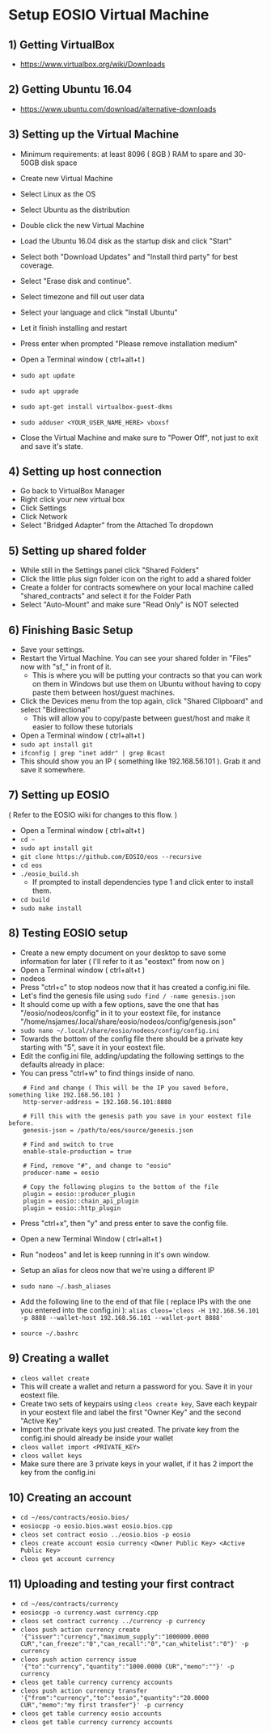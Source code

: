 # Setup EOSIO Virtual Machine

## 1) Getting VirtualBox
  - https://www.virtualbox.org/wiki/Downloads

## 2) Getting Ubuntu 16.04
  - https://www.ubuntu.com/download/alternative-downloads
   
## 3) Setting up the Virtual Machine
  - Minimum requirements: at least 8096 ( 8GB ) RAM to spare and 30-50GB disk space

  - Create new Virtual Machine
  - Select Linux as the OS
  - Select Ubuntu as the distribution
  - Double click the new Virtual Machine
  - Load the Ubuntu 16.04 disk as the startup disk and click "Start"
  - Select both "Download Updates" and "Install third party" for best coverage.
  - Select "Erase disk and continue".
  - Select timezone and fill out user data
  - Select your language and click "Install Ubuntu"
  - Let it finish installing and restart
  - Press enter when prompted "Please remove installation medium"
  - Open a Terminal window ( ctrl+alt+t )
  - `sudo apt update`
  - `sudo apt upgrade`
  - `sudo apt-get install virtualbox-guest-dkms`
  - `sudo adduser <YOUR_USER_NAME_HERE> vboxsf`
  - Close the Virtual Machine and make sure to "Power Off", not just to exit and save it's state.
  
## 4) Setting up host connection
  - Go back to VirtualBox Manager
  - Right click your new virtual box
  - Click Settings
  - Click Network
  - Select "Bridged Adapter" from the Attached To dropdown

## 5) Setting up shared folder
  - While still in the Settings panel click "Shared Folders"
  - Click the little plus sign folder icon on the right to add a shared folder
  - Create a folder for contracts somewhere on your local machine called "shared_contracts" and select it for the Folder Path
  - Select "Auto-Mount" and make sure "Read Only" is NOT selected

## 6) Finishing Basic Setup
  - Save your settings.
  - Restart the Virtual Machine. You can see your shared folder in "Files" now with "sf_" in front of it. 
    * This is where you will be putting your contracts so that you can work on them in Windows but use them on Ubuntu
      without having to copy paste them between host/guest machines.
  - Click the Devices menu from the top again, click "Shared Clipboard" and select "Bidirectional" 
    * This will allow you to copy/paste between guest/host and make it easier to follow these tutorials
  - Open a Terminal window ( ctrl+alt+t )
  - `sudo apt install git`
  - `ifconfig | grep "inet addr" | grep Bcast`
  - This should show you an IP ( something like 192.168.56.101 ). Grab it and save it somewhere.
  
## 7) Setting up EOSIO
  ( Refer to the EOSIO wiki for changes to this flow. )
  - Open a Terminal window ( ctrl+alt+t )
  - `cd ~`
  - `sudo apt install git`
  - `git clone https://github.com/EOSIO/eos --recursive`
  - `cd eos`
  - `./eosio_build.sh`
    * If prompted to install dependencies type 1 and click enter to install them.
  - `cd build`
  - `sudo make install`

## 8) Testing EOSIO setup
  - Create a new empty document on your desktop to save some information for later ( I'll refer to it as "eostext" from now on )
  - Open a Terminal window ( ctrl+alt+t )
  - nodeos 
  - Press "ctrl+c" to stop nodeos now that it has created a config.ini file.
  - Let's find the genesis file using `sudo find / -name genesis.json`
  - It should come up with a few options, save the one that has "/eosio/nodeos/config" in it to your eostext file, for instance "/home/nsjames/.local/share/eosio/nodeos/config/genesis.json"
  - `sudo nano ~/.local/share/eosio/nodeos/config/config.ini`
  - Towards the bottom of the config file there should be a private key starting with "5", save it in your eostext file.
  - Edit the config.ini file, adding/updating the following settings to the defaults already in place:
  - You can press "ctrl+w" to find things inside of nano.
```
	# Find and change ( This will be the IP you saved before, something like 192.168.56.101 )
	http-server-address = 192.168.56.101:8888

	# Fill this with the genesis path you save in your eostext file before.
	genesis-json = /path/to/eos/source/genesis.json

	# Find and switch to true
	enable-stale-production = true

	# Find, remove "#", and change to "eosio"
	producer-name = eosio

	# Copy the following plugins to the bottom of the file
	plugin = eosio::producer_plugin
	plugin = eosio::chain_api_plugin
	plugin = eosio::http_plugin
```

  - Press "ctrl+x", then "y" and press enter to save the config file.
  - Open a new Terminal Window ( ctrl+alt+t )
  - Run "nodeos" and let is keep running in it's own window.

  - Setup an alias for cleos now that we're using a different IP
  - `sudo nano ~/.bash_aliases`
  - Add the following line to the end of that file ( replace IPs with the one you entered into the config.ini ):
      `alias cleos='cleos -H 192.168.56.101 -p 8888 --wallet-host 192.168.56.101 --wallet-port 8888'`
  - `source ~/.bashrc`


## 9) Creating a wallet
  - `cleos wallet create`
  - This will create a wallet and return a password for you. Save it in your eostext file.
  - Create two sets of keypairs using `cleos create key`, Save each keypair in your eostext file and label the first "Owner Key" and the second "Active Key"
  - Import the private keys you just created. The private key from the config.ini should already be inside your wallet
  - `cleos wallet import <PRIVATE_KEY>`
  - `cleos wallet keys`
  - Make sure there are 3 private keys in your wallet, if it has 2 import the key from the config.ini

## 10) Creating an account
  - `cd ~/eos/contracts/eosio.bios/`
  - `eosiocpp -o eosio.bios.wast eosio.bios.cpp`
  - `cleos set contract eosio ../eosio.bios -p eosio`
  - `cleos create account eosio currency <Owner Public Key> <Active Public Key>`
  - `cleos get account currency`

## 11) Uploading and testing your first contract
  - `cd ~/eos/contracts/currency`
  - `eosiocpp -o currency.wast currency.cpp`
  - `cleos set contract currency ../currency -p currency`
  - `cleos push action currency create '{"issuer":"currency","maximum_supply":"1000000.0000 CUR","can_freeze":"0","can_recall":"0","can_whitelist":"0"}' -p currency`
  - `cleos push action currency issue '{"to":"currency","quantity":"1000.0000 CUR","memo":""}' -p currency`
  - `cleos get table currency currency accounts`
  - `cleos push action currency transfer '{"from":"currency","to":"eosio","quantity":"20.0000 CUR","memo":"my first transfer"}' -p currency`
  - `cleos get table currency eosio accounts`
  - `cleos get table currency currency accounts`
